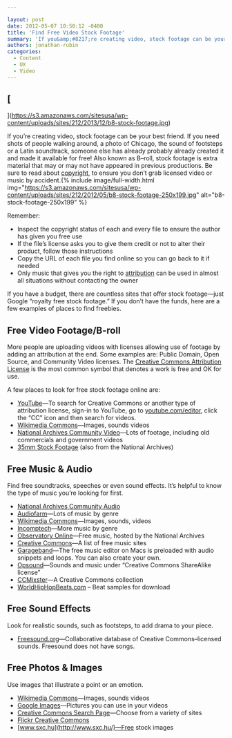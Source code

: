 ```yaml
---

layout: post
date: 2012-05-07 10:50:12 -0400
title: 'Find Free Video Stock Footage'
summary: 'If you&amp;#8217;re creating video, stock footage can be your best friend. If you need shots of people walking around, a photo of Chicago, the sound of footsteps or a Latin soundtrack, someone else has already probably already created it and made it available for free! &nbsp;Also known as&nbsp;B&ndash;roll, stock footage is extra material that may'
authors: jonathan-rubin
categories:
  - Content
  - UX
  - Video
---
```


## [
  
](https://s3.amazonaws.com/sitesusa/wp-content/uploads/sites/212/2013/12/b8-stock-footage.jpg) 

If you&#8217;re creating video, stock footage can be your best friend. If you need shots of people walking around, a photo of Chicago, the sound of footsteps or a Latin soundtrack, someone else has already probably already created it and made it available for free!  Also known as B–roll, stock footage is extra material that may or may not have appeared in previous productions. Be sure to read about [copyright](https://digitalgov.sites.usa.gov/2013/05/04/video-copyright/ "Video copyright: How to avoid getting sued"), to ensure you don&#8217;t grab licensed video or music by accident.{% include image/full-width.html img="https://s3.amazonaws.com/sitesusa/wp-content/uploads/sites/212/2012/05/b8-stock-footage-250x199.jpg" alt="b8-stock-footage-250x199" %}


Remember:

  * Inspect the copyright status of each and every file to ensure the author has given you free use
  * If the file’s license asks you to give them credit or not to alter their product, follow those instructions
  * Copy the URL of each file you find online so you can go back to it if needed
  * Only music that gives you the right to [attribution](http://creativecommons.org/licenses/by/2.5/) can be used in almost all situations without contacting the owner

If you have a budget, there are countless sites that offer stock footage—just Google “royalty free stock footage.” If you don’t have the funds, here are a few examples of places to find freebies.

## <a name="Free Video"></a>Free Video Footage/B-roll

More people are uploading videos with licenses allowing use of footage by adding an attribution at the end. Some examples are: Public Domain, Open Source, and Community Video licenses. The [Creative Commons Attribution License](http://creativecommons.org/licenses/by/2.5/) is the most common symbol that denotes a work is free and OK for use.

A few places to look for free stock footage online are:

  * [YouTube](http://www.youtube.com/)—To search for Creative Commons or another type of attribution license, sign-in to YouTube, go to [youtube.com/editor](http://www.youtube.com/editor), click the “CC” icon and then search for videos.
  * [Wikimedia Commons](http://commons.wikimedia.org/wiki/Main_Page)—Images, sounds videos
  * [National Archives Community Video](http://archive.org/details/opensource_movies)—Lots of footage, including old commercials and government videos
  * [35mm Stock Footage](http://archive.org/details/35mmstockfootage) (also from the National Archives)

## <a name="Free Music"></a>Free Music & Audio

Find free soundtracks, speeches or even sound effects. It&#8217;s helpful to know the type of music you&#8217;re looking for first.

  * [National Archives Community Audio](http://archive.org/details/opensource_audio)
  * [Audiofarm](http://audiofarm.org/explore/genres)—Lots of music by genre
  * [Wikimedia Commons](http://commons.wikimedia.org/wiki/Main_Page)—Images, sounds, videos
  * [Incomptech](http://incompetech.com/m/c/royalty-free/collections.html)—More music by genre
  * [Observatory Online](http://archive.org/details/observatory_online)—Free music, hosted by the National Archives
  * [Creative Commons](https://creativecommons.org/legalmusicforvideos)—A list of free music sites
  * [Garageband](http://www.apple.com/ilife/garageband/)—The free music editor on Macs is preloaded with audio snippets and loops. You can also create your own.
  * [Opsound](http://www.opsound.org/)—Sounds and music under &#8220;Creative Commons ShareAlike license&#8221;
  * [CCMixster](http://ccmixter.org/view/media/samples/browse)—A Creative Commons collection
  * [WorldHipHopBeats.com](http://www.worldhiphopbeats.com/free_hip_hop_beats.html) &#8211; Beat samples for download

## <a name="Free Sound"></a>Free Sound Effects

Look for realistic sounds, such as footsteps, to add drama to your piece.

  * [Freesound.org](http://www.freesound.org/)—Collaborative database of Creative Commons–licensed sounds. Freesound does not have songs.

## <a name="Free Photos"></a>Free Photos & Images

Use images that illustrate a point or an emotion.

  * [Wikimedia Commons](http://commons.wikimedia.org/wiki/Main_Page)—Images, sounds videos
  * [Google Images](https://www.google.com/search?as_q=+search&orq=&tbs=sur:fm&biw=1280&bih=922&sei=YhoPT7rXHsrf0QGigqWoAw&tbm=isch)—Pictures you can use in your videos
  * [Creative Commons Search Page](http://search.creativecommons.org/)—Choose from a variety of sites
  * [Flickr Creative Commons](http://www.flickr.com/creativecommons/)
  * [www.sxc.hu](http://www.sxc.hu/)—Free stock images

##